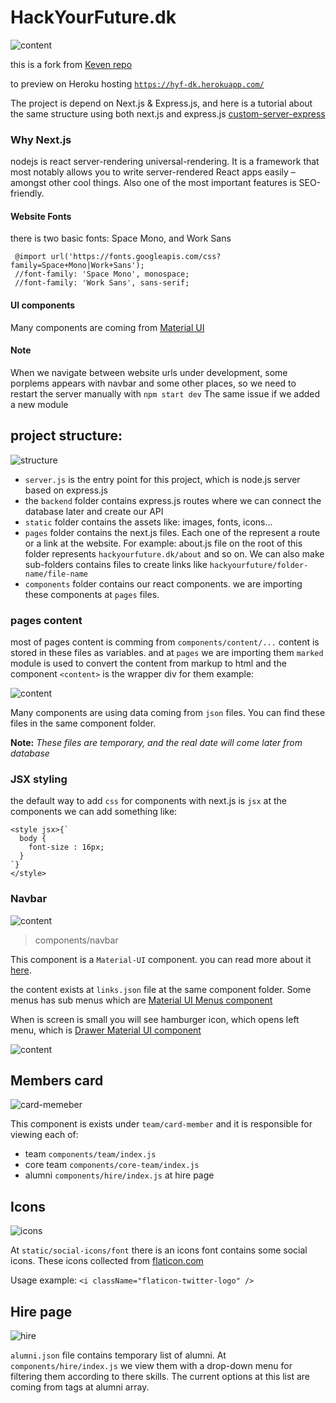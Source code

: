 # HackYourFuture.dk

![content](/static/logo_black.svg)

this is a fork from [Keven repo](`https://github.com/kevinsimper/hackyourfuture.dk`)

to preview on Heroku hosting [`https://hyf-dk.herokuapp.com/`](https://hyf-dk.herokuapp.com/)

The project is depend on Next.js & Express.js, and here is a tutorial
about the same structure using both next.js and express.js
[custom-server-express](https://github.com/zeit/next.js/tree/canary/examples/custom-server-express)

### Why Next.js

nodejs is react server-rendering universal-rendering.
It is a framework that most notably allows you to
write server-rendered React apps easily – amongst other cool things.
Also one of the most important features is SEO-friendly.

#### Website Fonts

there is two basic fonts: Space Mono, and Work Sans

```
 @import url('https://fonts.googleapis.com/css?family=Space+Mono|Work+Sans');
 //font-family: 'Space Mono', monospace;
 //font-family: 'Work Sans', sans-serif;
```

#### UI components

Many components are coming from [Material UI](https://material-ui.com)

#### Note

When we navigate between website urls under development, some porplems
appears with navbar and some other places, so we need to restart the server
manually with `npm start dev`
The same issue if we added a new module

## project structure:

![structure](/static/readme/project-structure.png)

- `server.js` is the entry point for this project, which is node.js server based on express.js
- the `backend` folder contains express.js routes where we can connect the database later and create our API
- `static` folder contains the assets like: images, fonts, icons...
- `pages` folder contains the next.js files. Each one of the represent
  a route or a link at the website. For example: about.js file on the root of this folder represents `hackyourfuture.dk/about`
  and so on. We can also make sub-folders contains files to create links like `hackyourfuture/folder-name/file-name`
- `components` folder contains our react components.
  we are importing these components at `pages` files.

### pages content

most of pages content is comming from `components/content/...`
content is stored in these files as variables. and at `pages` we are importing them
`marked` module is used to convert the content from markup to html
and the component `<content>` is the wrapper div for them
example:
  
 ![content](/static/readme/content.png)

Many components are using data coming from `json` files. You can find these files in the same component folder.

**Note:**
_These files are temporary, and the real date will come later from database_

### JSX styling

the default way to add `css` for components with next.js is `jsx`
at the components we can add something like:

```
<style jsx>{`
  body {
    font-size : 16px;
  }
`}
</style>
```

### Navbar

![content](/static/readme/navbar.png)

> components/navbar

This component is a `Material-UI` component. you can read more about it 
[here](https://material-ui.com/demos/app-bar/).

the content exists at ``links.json`` file at the same component folder.
Some menus has sub menus which are 
[Material UI Menus component](https://material-ui.com/demos/menus/)

When is screen is small you will see hamburger icon, which opens left menu, 
which is [Drawer Material UI component](https://material-ui.com/demos/drawers/)

![content](/static/readme/navbar2.png)

## Members card
![card-memeber](/static/readme/card-member.png)

This component is exists under ``team/card-member`` 
and it is responsible for viewing each of: 
- team ``components/team/index.js``
- core team ``components/core-team/index.js``
- alumni ``components/hire/index.js`` at hire page

## Icons
![icons](/static/readme/icons.png)

At ``static/social-icons/font`` there is an icons font contains some social icons.
These icons collected from [flaticon.com](https://www.flaticon.com/)

Usage example: ```<i className="flaticon-twitter-logo" />```

## Hire page

![hire](/static/readme/filter.png)

``alumni.json`` file contains temporary list of alumni. 
At ``components/hire/index.js`` we view them with a drop-down 
menu for filtering them according to there skills. The current options
at this list are coming from tags at alumni array.

